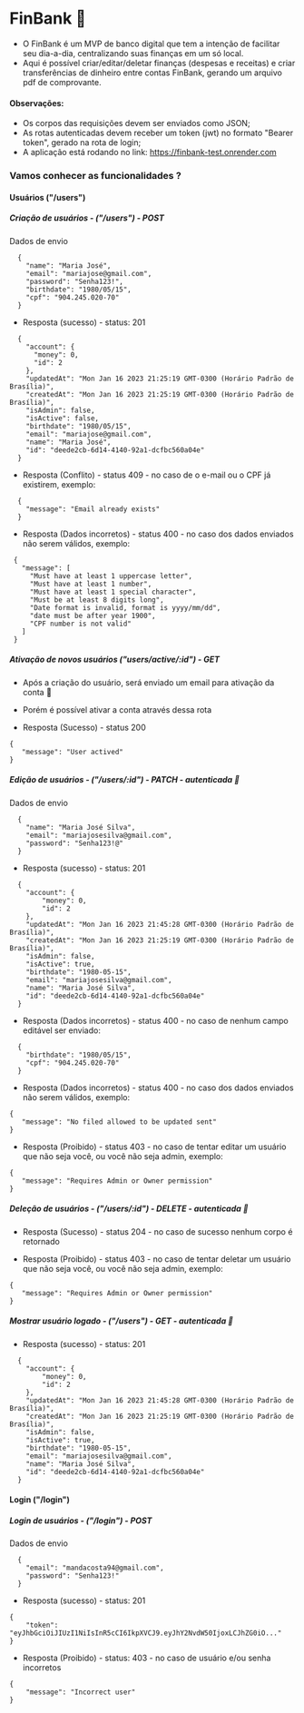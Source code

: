 # FinBank 💱

- O FinBank é um MVP de banco digital que tem a intenção de facilitar seu dia-a-dia, centralizando suas finanças em um só local. 
- Aqui é possível criar/editar/deletar finanças (despesas e receitas) e criar transferências de dinheiro entre contas FinBank, gerando um arquivo pdf de comprovante.

#### Observações:
- Os corpos das requisições devem ser enviados como JSON;
- As rotas autenticadas devem receber um token (jwt) no formato "Bearer token", gerado na rota de login;
- A aplicação está rodando no link: https://finbank-test.onrender.com

### Vamos conhecer as funcionalidades ?

#### Usuários ("/users")
##### Criação de usuários - ("/users") - POST

  Dados de envio
```
  {
    "name": "Maria José",
    "email": "mariajose@gmail.com",
    "password": "Senha123!",
    "birthdate": "1980/05/15",
    "cpf": "904.245.020-70"
  }
```

  - Resposta (sucesso) - status: 201

```
  {
    "account": {
      "money": 0,
      "id": 2
    },
    "updatedAt": "Mon Jan 16 2023 21:25:19 GMT-0300 (Horário Padrão de Brasília)",
    "createdAt": "Mon Jan 16 2023 21:25:19 GMT-0300 (Horário Padrão de Brasília)",
    "isAdmin": false,
    "isActive": false,
    "birthdate": "1980/05/15",
    "email": "mariajose@gmail.com",
    "name": "Maria José",
    "id": "deede2cb-6d14-4140-92a1-dcfbc560a04e"
  }
```



  - Resposta (Conflito) - status 409 - no caso de o e-mail ou o CPF já existirem, exemplo:
```
  {
    "message": "Email already exists"
  }
```


   - Resposta (Dados incorretos) - status 400 - no caso dos dados enviados não serem válidos, exemplo:

 ```
  {
    "message": [
      "Must have at least 1 uppercase letter",
      "Must have at least 1 number",
      "Must have at least 1 special character",
      "Must be at least 8 digits long",
      "Date format is invalid, format is yyyy/mm/dd",
      "date must be after year 1900",
      "CPF number is not valid"
    ]
  }
```
  
#####  Ativação de novos usuários ("users/active/:id") - GET

  - Após a criação do usuário, será enviado um email para ativação da conta 📩
  - Porém é possível ativar a conta através dessa rota
  
  - Resposta (Sucesso) - status 200 

 ```
{
	"message": "User actived"
}
```
  
  
##### Edição de usuários - ("/users/:id") - PATCH - autenticada 🔐
Dados de envio
```
  {
    "name": "Maria José Silva",
    "email": "mariajosesilva@gmail.com",
    "password": "Senha123!@"
  }
```

  - Resposta (sucesso) - status: 201

```
  {
	"account": {
		"money": 0,
		"id": 2
	},
	"updatedAt": "Mon Jan 16 2023 21:45:28 GMT-0300 (Horário Padrão de Brasília)",
	"createdAt": "Mon Jan 16 2023 21:25:19 GMT-0300 (Horário Padrão de Brasília)",
	"isAdmin": false,
	"isActive": true,
	"birthdate": "1980-05-15",
	"email": "mariajosesilva@gmail.com",
	"name": "Maria José Silva",
	"id": "deede2cb-6d14-4140-92a1-dcfbc560a04e"
  }
```

 - Resposta (Dados incorretos) - status 400 - no caso de nenhum campo editável ser enviado:
```
  {
    "birthdate": "1980/05/15",
    "cpf": "904.245.020-70"
  }
```


   - Resposta (Dados incorretos) - status 400 - no caso dos dados enviados não serem válidos, exemplo:

 ```
{
	"message": "No filed allowed to be updated sent"
}
```

   - Resposta (Proibido) - status 403 - no caso de tentar editar um usuário que não seja você, ou você não seja admin, exemplo:

 ```
{
	"message": "Requires Admin or Owner permission"
}
```
##### Deleção de usuários - ("/users/:id") - DELETE - autenticada 🔐

  - Resposta (Sucesso) - status 204 - no caso de sucesso nenhum corpo é retornado

  - Resposta (Proibido) - status 403 - no caso de tentar deletar um usuário que não seja você, ou você não seja admin, exemplo:

 ```
{
	"message": "Requires Admin or Owner permission"
}
```

##### Mostrar usuário logado - ("/users") - GET - autenticada 🔐

  - Resposta (sucesso) - status: 201

```
  {
	"account": {
		"money": 0,
		"id": 2
	},
	"updatedAt": "Mon Jan 16 2023 21:45:28 GMT-0300 (Horário Padrão de Brasília)",
	"createdAt": "Mon Jan 16 2023 21:25:19 GMT-0300 (Horário Padrão de Brasília)",
	"isAdmin": false,
	"isActive": true,
	"birthdate": "1980-05-15",
	"email": "mariajosesilva@gmail.com",
	"name": "Maria José Silva",
	"id": "deede2cb-6d14-4140-92a1-dcfbc560a04e"
  }
```

#### Login ("/login")
##### Login de usuários - ("/login") - POST
Dados de envio
```
  {
    "email": "mandacosta94@gmail.com",
    "password": "Senha123!"
  }
```

  - Resposta (sucesso) - status: 201

```
{
    "token": "eyJhbGciOiJIUzI1NiIsInR5cCI6IkpXVCJ9.eyJhY2NvdW50IjoxLCJhZG0iO..."
}
```

  - Resposta (Proibido) - status: 403 - no caso de usuário e/ou senha incorretos

```
{
	"message": "Incorrect user"
}
```


